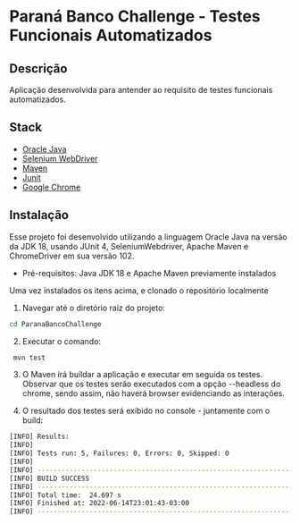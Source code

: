 # Paraná Banco Challenge - Testes Funcionais Automatizados
## Descrição
Aplicação desenvolvida para antender ao requisito de testes funcionais automatizados.

## Stack
- [Oracle Java]
- [Selenium WebDriver]
- [Maven]
- [Junit]
- [Google Chrome]

## Instalação

Esse projeto foi desenvolvido utilizando a linguagem Oracle Java na versão da JDK 18, usando JUnit 4, SeleniumWebdriver, Apache Maven e ChromeDriver em sua versão 102.

- Pré-requisitos: Java JDK 18 e Apache Maven previamente instalados

Uma vez instalados os itens acima, e clonado o repositório localmente

1. Navegar até o diretório raiz do projeto:

```sh
cd ParanaBancoChallenge
```
2. Executar o comando:

```sh
 mvn test
```

3. O Maven irá buildar a aplicação e executar em seguida os testes. Observar que os testes serão executados com a opção --headless do chrome, sendo assim, não haverá browser evidenciando as interações.

4. O resultado dos testes será exibido no console - juntamente com o build:

```sh
[INFO] Results:
[INFO] 
[INFO] Tests run: 5, Failures: 0, Errors: 0, Skipped: 0
[INFO] 
[INFO] ------------------------------------------------------------------------
[INFO] BUILD SUCCESS
[INFO] ------------------------------------------------------------------------
[INFO] Total time:  24.697 s
[INFO] Finished at: 2022-06-14T23:01:43-03:00
[INFO] ------------------------------------------------------------------------
```


[Oracle Java]: <https://www.java.com/>
[Selenium WebDriver]: <https://www.selenium.dev/>
[Maven]: <https://maven.apache.org/>
[Junit]: <https://junit.org/>
[Google Chrome]: <https://www.google.com/intl/pt-BR/chrome/>